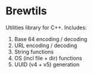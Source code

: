 # Brewtils

Utilities library for C++. Includes:

1. Base 64 encoding / decoding
2. URL encoding / decoding
3. String functions
4. OS (incl file + dir) functions
5. UUID (v4 + v5) generation
